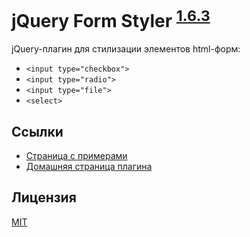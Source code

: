 # jQuery Form Styler <sup>[1.6.3](https://github.com/Dimox/jQueryFormStyler/blob/master/CHANGELOG.md)</sup>

jQuery-плагин для стилизации элементов html-форм:

- `<input type="checkbox">`
- `<input type="radio">`
- `<input type="file">`
- `<select>`

## Ссылки

- [Страница с примерами](http://dimox.github.io/jQueryFormStyler/demo/)
- [Домашняя страница плагина](http://dimox.name/jquery-form-styler/)

## Лицензия

[MIT](https://github.com/Dimox/jQueryFormStyler/blob/master/MIT-LICENSE)